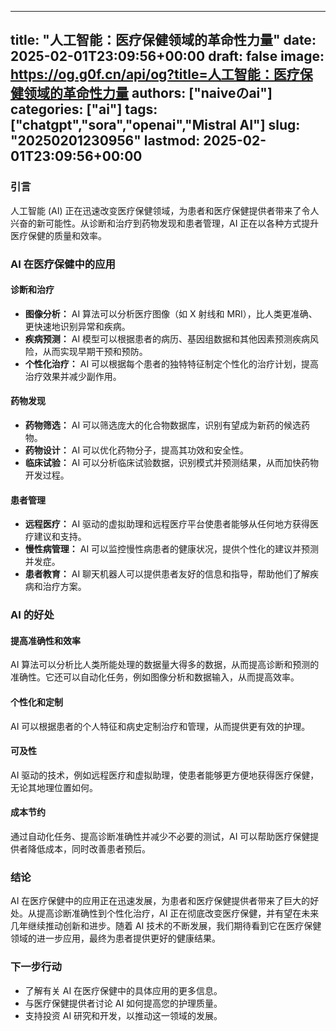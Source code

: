 
---
title: "人工智能：医疗保健领域的革命性力量"
date: 2025-02-01T23:09:56+00:00
draft: false
image: https://og.g0f.cn/api/og?title=人工智能：医疗保健领域的革命性力量
authors: ["naiveのai"]
categories: ["ai"]
tags: ["chatgpt","sora","openai","Mistral AI"]
slug: "20250201230956"
lastmod: 2025-02-01T23:09:56+00:00
---
### 引言

人工智能 (AI) 正在迅速改变医疗保健领域，为患者和医疗保健提供者带来了令人兴奋的新可能性。从诊断和治疗到药物发现和患者管理，AI 正在以各种方式提升医疗保健的质量和效率。

### AI 在医疗保健中的应用

#### 诊断和治疗

* **图像分析：** AI 算法可以分析医疗图像（如 X 射线和 MRI），比人类更准确、更快速地识别异常和疾病。
* **疾病预测：** AI 模型可以根据患者的病历、基因组数据和其他因素预测疾病风险，从而实现早期干预和预防。
* **个性化治疗：** AI 可以根据每个患者的独特特征制定个性化的治疗计划，提高治疗效果并减少副作用。

#### 药物发现

* **药物筛选：** AI 可以筛选庞大的化合物数据库，识别有望成为新药的候选药物。
* **药物设计：** AI 可以优化药物分子，提高其功效和安全性。
* **临床试验：** AI 可以分析临床试验数据，识别模式并预测结果，从而加快药物开发过程。

#### 患者管理

* **远程医疗：** AI 驱动的虚拟助理和远程医疗平台使患者能够从任何地方获得医疗建议和支持。
* **慢性病管理：** AI 可以监控慢性病患者的健康状况，提供个性化的建议并预测并发症。
* **患者教育：** AI 聊天机器人可以提供患者友好的信息和指导，帮助他们了解疾病和治疗方案。

### AI 的好处

#### 提高准确性和效率

AI 算法可以分析比人类所能处理的数据量大得多的数据，从而提高诊断和预测的准确性。它还可以自动化任务，例如图像分析和数据输入，从而提高效率。

#### 个性化和定制

AI 可以根据患者的个人特征和病史定制治疗和管理，从而提供更有效的护理。

#### 可及性

AI 驱动的技术，例如远程医疗和虚拟助理，使患者能够更方便地获得医疗保健，无论其地理位置如何。

#### 成本节约

通过自动化任务、提高诊断准确性并减少不必要的测试，AI 可以帮助医疗保健提供者降低成本，同时改善患者预后。

### 结论

AI 在医疗保健中的应用正在迅速发展，为患者和医疗保健提供者带来了巨大的好处。从提高诊断准确性到个性化治疗，AI 正在彻底改变医疗保健，并有望在未来几年继续推动创新和进步。随着 AI 技术的不断发展，我们期待看到它在医疗保健领域的进一步应用，最终为患者提供更好的健康结果。

### 下一步行动

* 了解有关 AI 在医疗保健中的具体应用的更多信息。
* 与医疗保健提供者讨论 AI 如何提高您的护理质量。
* 支持投资 AI 研究和开发，以推动这一领域的发展。